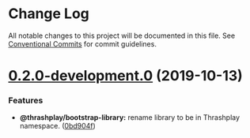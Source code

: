 # Change Log

All notable changes to this project will be documented in this file.
See [Conventional Commits](https://conventionalcommits.org) for commit guidelines.

# [0.2.0-development.0](https://github.com/thrashplay/thrashplay-app-creators/compare/@thrashplay/github-helpers@0.2.0-alpha.0...@thrashplay/github-helpers@0.2.0-development.0) (2019-10-13)


### Features

* **@thrashplay/bootstrap-library:** rename library to be in Thrashplay namespace. ([0bd904f](https://github.com/thrashplay/thrashplay-app-creators/commit/0bd904f))

